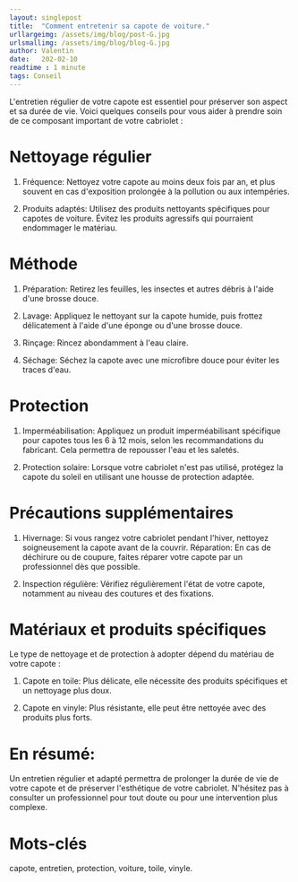 ```yaml
---
layout: singlepost
title:  "Comment entretenir sa capote de voiture."
urllargeimg: /assets/img/blog/post-G.jpg
urlsmallimg: /assets/img/blog/blog-G.jpg
author: Valentin
date:   202-02-10
readtime : 1 minute
tags: Conseil
---
```


L'entretien régulier de votre capote est essentiel pour préserver son aspect et sa durée de vie. Voici quelques conseils pour vous aider à prendre soin de ce composant important de votre cabriolet :

# Nettoyage régulier

1. Fréquence: Nettoyez votre capote au moins deux fois par an, et plus souvent en cas d'exposition prolongée à la pollution ou aux intempéries.

2. Produits adaptés: Utilisez des produits nettoyants spécifiques pour capotes de voiture. Évitez les produits agressifs qui pourraient endommager le matériau.

# Méthode

1. Préparation: Retirez les feuilles, les insectes et autres débris à l'aide d'une brosse douce.

2. Lavage: Appliquez le nettoyant sur la capote humide, puis frottez délicatement à l'aide d'une éponge ou d'une brosse douce.

3. Rinçage: Rincez abondamment à l'eau claire.

4. Séchage: Séchez la capote avec une microfibre douce pour éviter les traces d'eau.

# Protection

1. Imperméabilisation: Appliquez un produit imperméabilisant spécifique pour capotes tous les 6 à 12 mois, selon les recommandations du fabricant. Cela permettra de repousser l'eau et les saletés.

2. Protection solaire: Lorsque votre cabriolet n'est pas utilisé, protégez la capote du soleil en utilisant une housse de protection adaptée.

# Précautions supplémentaires

1. Hivernage: Si vous rangez votre cabriolet pendant l'hiver, nettoyez soigneusement la capote avant de la couvrir.
Réparation: En cas de déchirure ou de coupure, faites réparer votre capote par un professionnel dès que possible.

2. Inspection régulière: Vérifiez régulièrement l'état de votre capote, notamment au niveau des coutures et des fixations.

# Matériaux et produits spécifiques
Le type de nettoyage et de protection à adopter dépend du matériau de votre capote :

1. Capote en toile: Plus délicate, elle nécessite des produits spécifiques et un nettoyage plus doux.

2. Capote en vinyle: Plus résistante, elle peut être nettoyée avec des produits plus forts.

# En résumé:

Un entretien régulier et adapté permettra de prolonger la durée de vie de votre capote et de préserver l'esthétique de votre cabriolet. N'hésitez pas à consulter un professionnel pour tout doute ou pour une intervention plus complexe.

# Mots-clés
capote, entretien, protection, voiture, toile, vinyle.